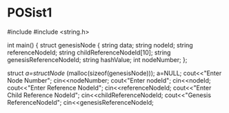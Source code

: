 # POSist1

#include <iostream>
#include <string.h>

int main()
{
struct genesisNode
{
  string data;
  string nodeId;
  string referenceNodeId;
  string childReferenceNodeId[10];
  string genesisReferenceNodeId;
  string hashValue;
  int nodeNumber;
};

struct *a=structNode* (malloc(sizeof(genesisNode)));
a=NULL;
cout<<"Enter Node Number";
cin<<nodeNumber;
cout<"Enter nodeId";
cin<<nodeId;
cout<<"Enter Reference NodeId";
cin<<referenceNodeId;
cout<<"Enter Child Reference NodeId";
cin<<childReferenceNodeId;
cout<<"Genesis ReferenceNodeId";
cin<<genesisReferenceNodeId;



